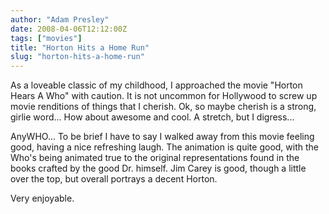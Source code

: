 ```yaml
---
author: "Adam Presley"
date: 2008-04-06T12:12:00Z
tags: ["movies"]
title: "Horton Hits a Home Run"
slug: "horton-hits-a-home-run"
---
```


As a loveable classic of my childhood, I approached the movie "Horton
Hears A Who" with caution. It is not uncommon for Hollywood to screw up
movie renditions of things that I cherish. Ok, so maybe cherish is a
strong, girlie word... How about awesome and cool. A stretch, but I
digress...

AnyWHO... To be brief I have to say I walked away from this movie
feeling good, having a nice refreshing laugh. The animation is quite
good, with the Who's being animated true to the original representations
found in the books crafted by the good Dr. himself. Jim Carey is good,
though a little over the top, but overall portrays a decent Horton.

Very enjoyable.
